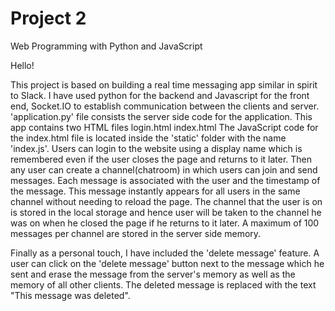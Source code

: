 # Project 2

Web Programming with Python and JavaScript

Hello!

This project is based on building a real time messaging app similar in spirit to Slack.
I have used python for the backend and Javascript for the front end, Socket.IO 
to establish communication between the clients and server. 'application.py' file
consists the server side code for the application. This app contains two HTML files
login.html
index.html
The JavaScript code for the index.html file is located inside the 'static' folder with the name
'index.js'.
Users can login to the website using a display name which is remembered even if the user closes the
page and returns to it later. Then any user can create a channel(chatroom) in which users can join 
and send messages. Each message is associated with the user and the timestamp of the message. This 
message instantly appears for all users in the same channel without needing to reload the page.
The channel that the user is on is stored in the local storage and hence user
will be taken to the channel he was on when he closed the page if he returns to it later. 
A maximum of 100 messages per channel are stored in the server side memory.

Finally as a personal touch, I have included the 'delete message' feature. A user can click on
the 'delete message' button next to the message which he sent and erase the message from the server's
memory as well as the memory of all other clients. The deleted message is replaced with the text
"This message was deleted".

